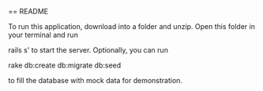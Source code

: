 == README

To run this application, download into a folder and unzip. Open this folder
in your terminal and run

  rails s' to start the server. Optionally, you can run

  rake db:create db:migrate db:seed

to fill the database with mock data for demonstration.
